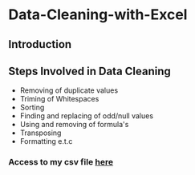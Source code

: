 # Data-Cleaning-with-Excel
## Introduction
## Steps Involved in Data Cleaning
* Removing of duplicate values
* Triming of Whitespaces
* Sorting
* Finding and replacing of odd/null values
* Using and removing of formula's
* Transposing
* Formatting e.t.c

### Access to my csv file [here](https://1drv.ms/x/s!AipdcOi70fJAgQDqSopQatxj0W48?e=17QMhl)
